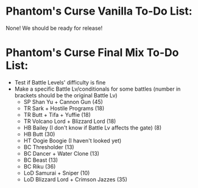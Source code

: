 # Phantom's Curse Vanilla To-Do List:

None! We should be ready for release!

# Phantom's Curse Final Mix To-Do List:

- Test if Battle Levels' difficulty is fine
- Make a specific Battle Lv/conditionals for some battles (number in brackets should be the original Battle Lv)
  - SP Shan Yu + Cannon Gun (45)
  - TR Sark + Hostile Programs (18)
  - TR Butt + Tifa + Yuffie (18)
  - TR Volcano Lord + Blizzard Lord (18)
  - HB Bailey (I don't know if Battle Lv affects the gate) (8)
  - HB Butt (30)
  - HT Oogie Boogie (I haven't looked yet)
  - BC Thresholder (13)
  - BC Dancer + Water Clone (13)
  - BC Beast (13)
  - BC Riku (36)
  - LoD Samurai + Sniper (10)
  - LoD Blizzard Lord + Crimson Jazzes (35)
